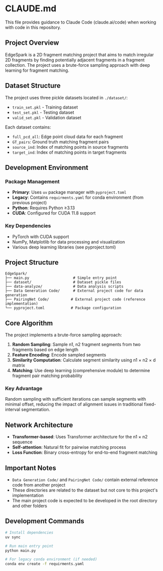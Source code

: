 # CLAUDE.md

This file provides guidance to Claude Code (claude.ai/code) when working with code in this repository.

## Project Overview

EdgeSpark is a 2D fragment matching project that aims to match irregular 2D fragments by finding potentially adjacent fragments in a fragment collection. The project uses a brute-force sampling approach with deep learning for fragment matching.

## Dataset Structure

The project uses three pickle datasets located in `./dataset/`:
- `train_set.pkl` - Training dataset
- `test_set.pkl` - Testing dataset  
- `valid_set.pkl` - Validation dataset

Each dataset contains:
- `full_pcd_all`: Edge point cloud data for each fragment
- `GT_pairs`: Ground truth matching fragment pairs
- `source_ind`: Index of matching points in source fragments
- `target_ind`: Index of matching points in target fragments

## Development Environment

### Package Management
- **Primary**: Uses `uv` package manager with `pyproject.toml`
- **Legacy**: Contains `requirments.yaml` for conda environment (from previous project)
- **Python**: Requires Python ≥3.13
- **CUDA**: Configured for CUDA 11.8 support

### Key Dependencies
- PyTorch with CUDA support
- NumPy, Matplotlib for data processing and visualization
- Various deep learning libraries (see pyproject.toml)

## Project Structure

```
EdgeSpark/
├── main.py                    # Simple entry point
├── dataset/                   # Dataset pickle files
├── data-analyze/              # Data analysis scripts
├── Data Generation Code/      # External project code for data generation
├── PairingNet Code/          # External project code (reference implementation)
└── pyproject.toml            # Package configuration
```

## Core Algorithm

The project implements a brute-force sampling approach:

1. **Random Sampling**: Sample n1, n2 fragment segments from two fragments based on edge length
2. **Feature Encoding**: Encode sampled segments 
3. **Similarity Computation**: Calculate segment similarity using n1 × n2 × d matrix
4. **Matching**: Use deep learning (comprehensive module) to determine fragment pair matching probability

### Key Advantage
Random sampling with sufficient iterations can sample segments with minimal offset, reducing the impact of alignment issues in traditional fixed-interval segmentation.

## Network Architecture

- **Transformer-based**: Uses Transformer architecture for the n1 × n2 sequence
- **Self-attention**: Natural fit for pairwise matching process
- **Loss Function**: Binary cross-entropy for end-to-end fragment matching

## Important Notes

- `Data Generation Code/` and `PairingNet Code/` contain external reference code from another project
- These directories are related to the dataset but not core to this project's implementation
- The main project code is expected to be developed in the root directory and other folders

## Development Commands

```bash
# Install dependencies
uv sync

# Run main entry point
python main.py

# For legacy conda environment (if needed)
conda env create -f requirments.yaml
```